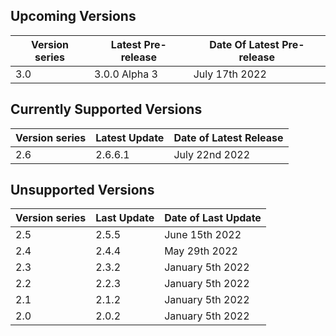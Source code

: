 ## Upcoming Versions

| Version series | Latest Pre-release | Date Of Latest Pre-release |
|-|-|-|
| 3.0 | 3.0.0 Alpha 3 | July 17th 2022 |

## Currently Supported Versions

| Version series | Latest Update | Date of Latest Release |
|-|-|-|
| 2.6 | 2.6.6.1 | July 22nd 2022|

## Unsupported Versions

| Version series | Last Update | Date of Last Update |
|-|-|-|
| 2.5 | 2.5.5 | June 15th 2022 |
| 2.4 | 2.4.4 | May 29th 2022 | 
| 2.3 | 2.3.2 | January 5th 2022 |
| 2.2 | 2.2.3 | January 5th 2022 | 
| 2.1 | 2.1.2 | January 5th 2022 |
| 2.0 | 2.0.2 | January 5th 2022 |
